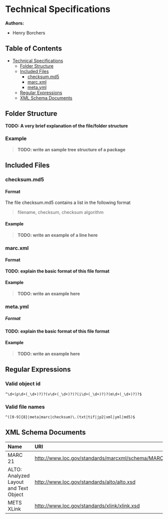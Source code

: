 # Technical Specifications

**Authors:** 
* Henry Borchers

## Table of Contents
* [Technical Specifications](#technical-specifications)
    * [Folder Structure](#folder-structure)
    * [Included Files](#included-files)
        * [checksum.md5](#checksummd5)
        * [marc.xml](#marcxml)
        * [meta.yml](#metayml)
    * [Regular Expressions](#regular-expressions)
    * [XML Schema Documents](#xml-schema-documents)




## Folder Structure
**TODO: A very brief explanation of the file/folder structure**

### Example
> **TODO: write an sample tree structure of a package**


## Included Files

### checksum.md5
#### Format
The file checksum.md5 contains a list in the following format
> filename, checksum, checksum algorithm

#### Example
> **TODO: write an example of a line here**


### marc.xml
#### Format
**TODO: explain the basic format of this file format**

#### Example
> **TODO: write an example here**

### meta.yml
##### Format
**TODO: explain the basic format of this file format**

#### Example
> **TODO: write  an example here**

## Regular Expressions

### Valid object id

``` 
^\d+(p\d+(_\d+)?)?(v\d+(_\d+)?)?(i\d+(_\d+)?)?(m\d+(_\d+)?)?$
```


### Valid file names

```
^([0-9]{8}|meta|marc|checksum)\.(txt|tif|jp2|xml|yml|md5)$
```

## XML Schema Documents
|  Name                                 | URI                                                                          |
| :------------------------------------ | :--------------------------------------------------------------------------- |
| MARC 21                               | http://www.loc.gov/standards/marcxml/schema/MARC21slim.xsd                   |
| ALTO: Analyzed Layout and Text Object | http://www.loc.gov/standards/alto/alto.xsd                                   |
| METS XLink                            | http://www.loc.gov/standards/xlink/xlink.xsd                                 |

